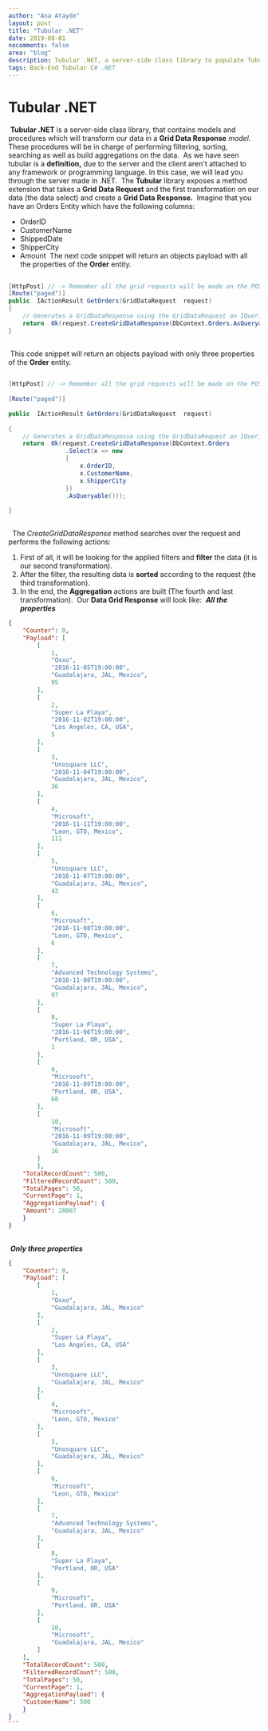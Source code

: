 ```yaml
---
author: "Ana Atayde"
layout: post
title: "Tubular .NET"
date: 2019-08-01
nocomments: false
area: "blog"
description: Tubular .NET, a server-side class library to populate Tubular grids.
tags: Back-End Tubular C# .NET
---
```


# Tubular .NET  
​
**Tubular .NET** is a server-side class library, that contains models and procedures which will transform our data in a **Grid Data Response**  _model_. These procedures will be in charge of performing filtering, sorting, searching as well as build aggregations on the data. 
​
As we have seen tubular is a **definition,** due to the server and the client aren't attached to any framework or programming language. In this case, we will lead you through the server made in .NET.
​
The **Tubular** library exposes a method extension that takes a **Grid Data Request** and the first transformation on our data (the data select) and create a **Grid Data Response.** 
​
Imagine that you have an Orders Entity which have the following columns:
​
* OrderID
* CustomerName
* ShippedDate
* ShipperCity
* Amount 
​
The next code snippet will return an objects payload with all the properties of the **Order** entity.

``` csharp
​
[HttpPost] // -> Remember all the grid requests will be made on the POST request method
[Route("paged")]
public  IActionResult GetOrders(GridDataRequest  request)
{
	// Generates a GridDataResponse using the GridDataRequest an IQueriable source like a DataSet in Entity Framework
	return  Ok(request.CreateGridDataResponse(DbContext.Orders.AsQueryable()));
}
​
```
​
This code snippet will return an objects payload with only three properties of the **Order** entity. 
​
``` csharp
​
[HttpPost] // -> Remember all the grid requests will be made on the POST request method
​
[Route("paged")]
​
public  IActionResult GetOrders(GridDataRequest  request)
​
{
	// Generates a GridDataResponse using the GridDataRequest an IQueriable source like a DataSet in Entity Framework
	return  Ok(request.CreateGridDataResponse(DbContext.Orders
				.Select(x => new
				{
					x.OrderID,
					x.CustomerName,
					x.ShipperCity
				})
				.AsQueryable()));
​
}
​
```
​
​
The _CreateGridDataResponse_ method searches over the request and performs the following actions:
​
1. First of all, it will be looking for the applied filters and **filter** the data (it is our second transformation).
​
2. After the filter, the resulting data is **sorted** according to the request (the third transformation). 
​
3. In the end, the **Aggregation** actions are built (The fourth and last transformation). 
​
Our **Data Grid Response** will look like:
​
**_All the properties_**
​
``` JSON
{
	"Counter": 0,
	"Payload": [
		[
			1,
			"Oxxo",
			"2016-11-05T19:00:00",
			"Guadalajara, JAL, Mexico",
			95
		],
		[
			2,
			"Super La Playa",
			"2016-11-02T19:00:00",
			"Los Angeles, CA, USA",
			5
		],
		[
			3,
			"Unosquare LLC",
			"2016-11-04T19:00:00",
			"Guadalajara, JAL, Mexico",
			36
		],
		[
			4,
			"Microsoft",
			"2016-11-11T19:00:00",
			"Leon, GTO, Mexico",
			111
		],
		[
			5,
			"Unosquare LLC",
			"2016-11-07T19:00:00",
			"Guadalajara, JAL, Mexico",
			42
		],
		[
			6,
			"Microsoft",
			"2016-11-08T19:00:00",
			"Leon, GTO, Mexico",
			6
		],
		[
			7,
			"Advanced Technology Systems",
			"2016-11-08T19:00:00",
			"Guadalajara, JAL, Mexico",
			97
		],
		[
			8,
			"Super La Playa",
			"2016-11-06T19:00:00",
			"Portland, OR, USA",
			1
		],
		[
			9,
			"Microsoft",
			"2016-11-09T19:00:00",
			"Portland, OR, USA",
			68
		],
		[
			10,
			"Microsoft",
			"2016-11-09T19:00:00",
			"Guadalajara, JAL, Mexico",
			16
		]
		],
	"TotalRecordCount": 500,
	"FilteredRecordCount": 500,
	"TotalPages": 50,
	"CurrentPage": 1,
	"AggregationPayload": {
	"Amount": 28007
	}
}
​
```
​
**_Only three properties_**
​
``` JSON
{
	"Counter": 0,
	"Payload": [
		[
			1,
			"Oxxo",
			"Guadalajara, JAL, Mexico"
		],
		[
			2,
			"Super La Playa",
			"Los Angeles, CA, USA"
		],
		[
			3,
			"Unosquare LLC",
			"Guadalajara, JAL, Mexico"
		],
		[
			4,
			"Microsoft",
			"Leon, GTO, Mexico"
		],
		[
			5,
			"Unosquare LLC",
			"Guadalajara, JAL, Mexico"
		],
		[
			6,
			"Microsoft",
			"Leon, GTO, Mexico"
		],
		[
			7,
			"Advanced Technology Systems",
			"Guadalajara, JAL, Mexico"
		],
		[
			8,
			"Super La Playa",
			"Portland, OR, USA"
		],
		[
			9,
			"Microsoft",
			"Portland, OR, USA"
		],
		[
			10,
			"Microsoft",
			"Guadalajara, JAL, Mexico"
		]
	],
	"TotalRecordCount": 500,
	"FilteredRecordCount": 500,
	"TotalPages": 50,
	"CurrentPage": 1,
	"AggregationPayload": {
	"CustomerName": 500
	}
}
​``` 
